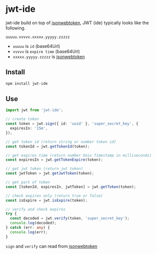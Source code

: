 # jwt-ide

jwt-ide build on top of [jsonwebtoken](https://www.npmjs.com/package/jsonwebtoken), JWT (ide) typically looks like the following.

```text
uuuuu.vvvvv.xxxxx.yyyyy.zzzzz
```

- `uuuuu` is `id` (base64Url)
- `vvvvv` is `expire time` (base64Url)
- `xxxxx.yyyyy.zzzzz` is [jsonwebtoken](https://www.npmjs.com/package/jsonwebtoken)

## Install

```bash
npm install jwt-ide
```

## Use

```ts
import jwt from 'jwt-ide';

// create token
const token = jwt.sign({ id: 'uuid' }, 'super_secret_key', {
  expiresIn: '15m',
});

// get token id (return string or number token id)
const tokenId = jwt.getTokenId(token);

// get expires time (return number Unix Timestamp in milliseconds)
const expiresIn = jwt.getTokenExpire(token);

// get jwt token (return jwt token)
const jwtToken = jwt.getJwtToken(token);

// get part of token
const [tokenId, expiresIn, jwtToken] = jwt.getToken(token);

// check expires only (return true or false)
const isExpire = jwt.isExpire(token);

// verify and check expires
try {
  const decoded = jwt.verify(token, 'super_secret_key');
  console.log(decoded);
} catch (err: any) {
  console.log(err);
}
```

`sign` and `verify` can read from [jsonwebtoken](https://www.npmjs.com/package/jsonwebtoken)
